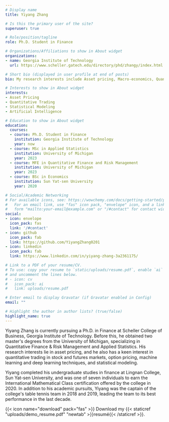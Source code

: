 ```yaml
---
# Display name
title: Yiyang Zhang

# Is this the primary user of the site?
superuser: true

# Role/position/tagline
role: Ph.D. Student in Finance

# Organizations/Affiliations to show in About widget
organizations:
- name: Georgia Institute of Technology
  url: https://www.scheller.gatech.edu/directory/phd/zhangy/index.html

# Short bio (displayed in user profile at end of posts)
bio: My research interests include Asset pricing, Macro-economics, Quantitative trading, Statistical modeling and Deep learning.

# Interests to show in About widget
interests:
- Asset Pricing
- Quantitative Trading
- Statistical Modeling
- Artificial Intelligence

# Education to show in About widget
education:
  courses:
  - course: Ph.D. Student in Finance
    institution: Georgia Institute of Technology
    year: now
  - course: MSc in Applied Statistics
    institution: University of Michigan
    year: 2023
  - course: MFE in Quantitative Finance and Risk Management
    institution: University of Michigan
    year: 2023
  - course: BSc in Economics
    institution: Sun Yat-sen University 
    year: 2020

# Social/Academic Networking
# For available icons, see: https://wowchemy.com/docs/getting-started/page-builder/#icons
#   For an email link, use "fas" icon pack, "envelope" icon, and a link in the
#   form "mailto:your-email@example.com" or "/#contact" for contact widget.
social:
- icon: envelope
  icon_pack: fas
  link: '/#contact'
- icon: github
  icon_pack: fab
  link: https://github.com/YiyangZhang0201
- icon: linkedin
  icon_pack: fab
  link: https://www.linkedin.com/in/yiyang-zhang-3a2361175/

# Link to a PDF of your resume/CV.
# To use: copy your resume to `static/uploads/resume.pdf`, enable `ai` icons in `params.toml`, 
# and uncomment the lines below.
# - icon: cv
#   icon_pack: ai
#   link: uploads/resume.pdf

# Enter email to display Gravatar (if Gravatar enabled in Config)
email: ""

# Highlight the author in author lists? (true/false)
highlight_name: true
---
```


Yiyang Zhang is currently pursuing a Ph.D. in Finance at Scheller College of Business, Georgia Institute of Technology. Before this, he obtained two master's degrees from the University of Michigan, specializing in Quantitative Finance & Risk Management and Applied Statistics. His research interests lie in asset pricing, and he also has a keen interest in quantitative trading in stock and futures markets, option pricing, machine learning and deep learning techniques, and statistical modeling.

Yiyang completed his undergraduate studies in finance at Lingnan College, Sun Yat-sen University, and was one of seven individuals to earn the International Mathematical Class certification offered by the college in 2020. In addition to his academic pursuits, Yiyang was the captain of the college's table tennis team in 2018 and 2019, leading the team to its best performance in the last decade.

{{< icon name="download" pack="fas" >}} Download my {{< staticref "uploads/demo_resume.pdf" "newtab" >}}resumé{{< /staticref >}}.
